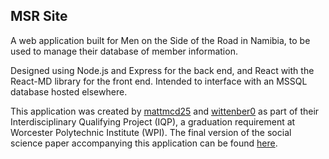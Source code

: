 ## MSR Site

A web application built for Men on the Side of the Road in Namibia, to be used to manage their database of member information.

Designed using Node.js and Express for the back end, and React with the React-MD library for the front end. Intended to interface with an MSSQL database hosted elsewhere. 

This application was created by [mattmcd25](https://github.com/mattmcd25) and [wittenber0](https://github.com/wittenber0) as part of their Interdisciplinary Qualifying Project (IQP), a graduation requirement at Worcester Polytechnic Institute (WPI). The final version of the social science paper accompanying this application can be found [here](wpi.edu).